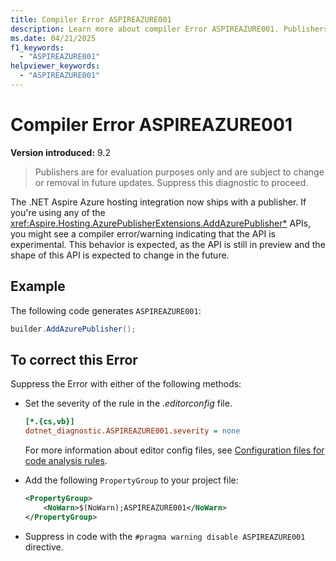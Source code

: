 ```yaml
---
title: Compiler Error ASPIREAZURE001
description: Learn more about compiler Error ASPIREAZURE001. Publishers are for evaluation purposes only and are subject to change or removal in future updates.
ms.date: 04/21/2025
f1_keywords:
  - "ASPIREAZURE001"
helpviewer_keywords:
  - "ASPIREAZURE001"
---
```


# Compiler Error ASPIREAZURE001

**Version introduced:** 9.2

> Publishers are for evaluation purposes only and are subject to change or removal in future updates. Suppress this diagnostic to proceed.

The .NET Aspire Azure hosting integration now ships with a publisher. If you're using any of the <xref:Aspire.Hosting.AzurePublisherExtensions.AddAzurePublisher*> APIs, you might see a compiler error/warning indicating that the API is experimental. This behavior is expected, as the API is still in preview and the shape of this API is expected to change in the future.

## Example

The following code generates `ASPIREAZURE001`:

```csharp
builder.AddAzurePublisher();
```

## To correct this Error

Suppress the Error with either of the following methods:

- Set the severity of the rule in the _.editorconfig_ file.

  ```ini
  [*.{cs,vb}]
  dotnet_diagnostic.ASPIREAZURE001.severity = none
  ```

  For more information about editor config files, see [Configuration files for code analysis rules](/dotnet/fundamentals/code-analysis/configuration-files).

- Add the following `PropertyGroup` to your project file:

  ```xml
  <PropertyGroup>
      <NoWarn>$(NoWarn);ASPIREAZURE001</NoWarn>
  </PropertyGroup>
  ```

- Suppress in code with the `#pragma warning disable ASPIREAZURE001` directive.

